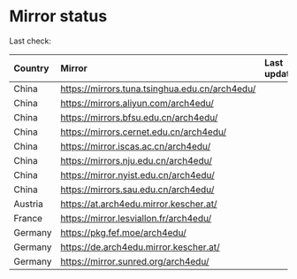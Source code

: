 <script src="./time.js"></script>
# Mirror status
Last check: <script type="text/javascript">localize(1702206839.0487502);</script>

|Country|Mirror|Last update|
|:------|:-----|:----------|
|China|https://mirrors.tuna.tsinghua.edu.cn/arch4edu/|<script type="text/javascript">localize(1702189906);</script>|
|China|https://mirrors.aliyun.com/arch4edu/|<script type="text/javascript">localize(1702146645);</script>|
|China|https://mirrors.bfsu.edu.cn/arch4edu/|<script type="text/javascript">localize(1702189906);</script>|
|China|https://mirrors.cernet.edu.cn/arch4edu/|<script type="text/javascript">localize(1702189906);</script>|
|China|https://mirror.iscas.ac.cn/arch4edu/|<script type="text/javascript">localize(1702146645);</script>|
|China|https://mirrors.nju.edu.cn/arch4edu/|<script type="text/javascript">localize(1702146645);</script>|
|China|https://mirror.nyist.edu.cn/arch4edu/|<script type="text/javascript">localize(1702146645);</script>|
|China|https://mirrors.sau.edu.cn/arch4edu/|<script type="text/javascript">localize(1702189906);</script>|
|Austria|https://at.arch4edu.mirror.kescher.at/|<script type="text/javascript">localize(1702189906);</script>|
|France|https://mirror.lesviallon.fr/arch4edu/|<script type="text/javascript">localize(1702146645);</script>|
|Germany|https://pkg.fef.moe/arch4edu/|<script type="text/javascript">localize(1702189906);</script>|
|Germany|https://de.arch4edu.mirror.kescher.at/|<script type="text/javascript">localize(1702189906);</script>|
|Germany|https://mirror.sunred.org/arch4edu/|<script type="text/javascript">localize(1702189906);</script>|

<script src="./tablefilter/tablefilter.js"></script>
<script src="./table.js"></script>